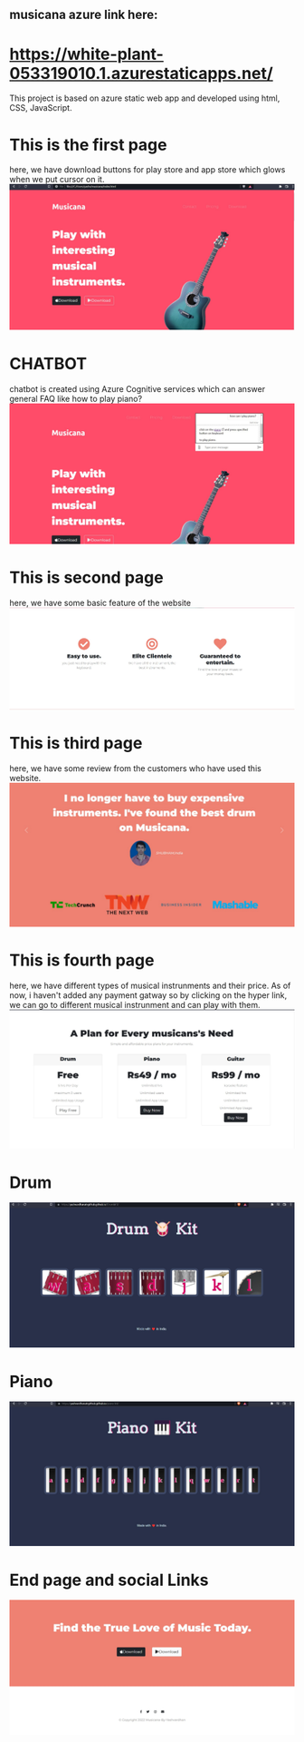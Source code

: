 ## musicana azure link here: 
# https://white-plant-053319010.1.azurestaticapps.net/

This project is based on azure static web app and developed using html, CSS, JavaScript.
# This is the first page
here, we have download buttons for play store and app store which glows when we put cursor on it.
![](images/page1Musicana.jpg)

# CHATBOT
chatbot is created using Azure Cognitive services which can answer general FAQ like how to play piano?
![](images/chatbot.jpg)

# This is second page
here, we have some basic feature of the website
![](images/page2musicana.jpg)

# This is third page 
here, we have some review from the customers who have used this website.
![](images/Page3musicana.jpeg)

# This is fourth page
here, we have different types of musical instrunments and their price. As of now, i haven't added any payment gatway so
by clicking on the hyper link, we can go to different musical instrunment and can play with them.
![](images/page4musicana.jpg)

# Drum
![](images/drum.jpg)

# Piano
![](images/piano.jpg)

# End page and social Links
![](images/page5musicana.jpg)

